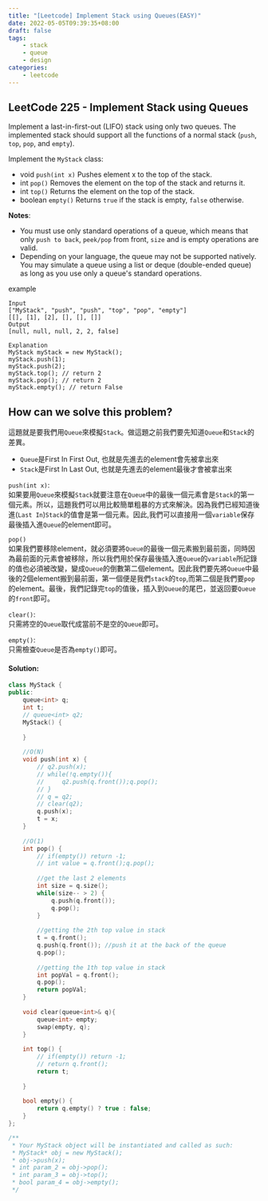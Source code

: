 ```yaml
---
title: "[Leetcode] Implement Stack using Queues(EASY)"
date: 2022-05-05T09:39:35+08:00
draft: false
tags:
    - stack
    - queue
    - design
categories:
    - leetcode
---
```



## LeetCode 225 - Implement Stack using Queues
Implement a last-in-first-out (LIFO) stack using only two queues. The implemented stack should support all the functions of a normal stack (`push`, `top`, `pop`, and `empty`).

Implement the `MyStack` class:
* void `push(int x)` Pushes element x to the top of the stack.
* int `pop()` Removes the element on the top of the stack and returns it.
* int `top()` Returns the element on the top of the stack.
* boolean `empty()` Returns `true` if the stack is empty, `false` otherwise.

**Notes**:
* You must use only standard operations of a queue, which means that only `push to back`, `peek/pop` from front, `size` and is empty operations are valid.
* Depending on your language, the queue may not be supported natively. You may simulate a queue using a list or deque (double-ended queue) as long as you use only a queue's standard operations.


example
```
Input
["MyStack", "push", "push", "top", "pop", "empty"]
[[], [1], [2], [], [], []]
Output
[null, null, null, 2, 2, false]

Explanation
MyStack myStack = new MyStack();
myStack.push(1);
myStack.push(2);
myStack.top(); // return 2
myStack.pop(); // return 2
myStack.empty(); // return False
```

## How can we solve this problem?
這題就是要我們用`Queue`來模擬`Stack`。做這題之前我們要先知道`Queue`和`Stack`的差異。
* `Queue`是First In First Out, 也就是先進去的element會先被拿出來
* `Stack`是First In Last Out, 也就是先進去的element最後才會被拿出來  

`push(int x)`:  
如果要用`Queue`來模擬`Stack`就要注意在`Queue`中的最後一個元素會是`Stack`的第一個元素。所以，這題我們可以用比較簡單粗暴的方式來解決。因為我們已經知道後進(`Last In`)`Stack`的值會是第一個元素。因此,我們可以直接用一個`variable`保存最後插入進`Queue`的element即可。  

`pop()`  
如果我們要移除element，就必須要將`Queue`的最後一個元素搬到最前面，同時因為最前面的元素會被移除，所以我們用於保存最後插入進`Queue`的`variable`所記錄的值也必須被改變，變成`Queue`的倒數第二個element。因此我們要先將`Queue`中最後的2個element搬到最前面，第一個便是我們`stack`的`top`,而第二個是我們要`pop`的element。最後，我們記錄完`top`的值後，插入到`Queue`的尾巴，並返回要`Queue`的`front`即可。

`clear()`:    
只需將空的`Queue`取代成當前不是空的`Queue`即可。

`empty()`:  
只需檢查`Queue`是否為`empty()`即可。

#### Solution:

```c++
class MyStack {
public:
    queue<int> q;
    int t;
    // queue<int> q2;
    MyStack() {
        
    }
    
    //O(N)
    void push(int x) {
        // q2.push(x);
        // while(!q.empty()){
        //     q2.push(q.front());q.pop();
        // }
        // q = q2;
        // clear(q2);
        q.push(x);
        t = x;
    }
    
    //O(1)
    int pop() {
        // if(empty()) return -1;
        // int value = q.front();q.pop();
        
        //get the last 2 elements
        int size = q.size();
        while(size-- > 2) {
            q.push(q.front());
            q.pop();
        }
        
        //getting the 2th top value in stack
        t = q.front();
        q.push(q.front()); //push it at the back of the queue
        q.pop();
        
        //getting the 1th top value in stack
        int popVal = q.front();
        q.pop();
        return popVal;
    }
    
    void clear(queue<int>& q){
	    queue<int> empty;
	    swap(empty, q);
    }
    
    int top() {
        // if(empty()) return -1;
        // return q.front();
        return t;
        
    }
    
    bool empty() {
        return q.empty() ? true : false; 
    }
};

/**
 * Your MyStack object will be instantiated and called as such:
 * MyStack* obj = new MyStack();
 * obj->push(x);
 * int param_2 = obj->pop();
 * int param_3 = obj->top();
 * bool param_4 = obj->empty();
 */
```


